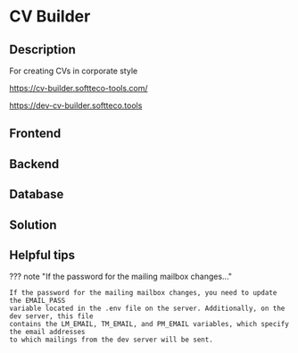 # CV Builder

## Description

For creating CVs in corporate style

<https://cv-builder.softteco-tools.com/>

<https://dev-cv-builder.softteco.tools>

## Frontend

## Backend

## Database

## Solution

## Helpful tips

??? note "If the password for the mailing mailbox changes..."

    If the password for the mailing mailbox changes, you need to update the EMAIL_PASS 
    variable located in the .env file on the server. Additionally, on the dev server, this file 
    contains the LM_EMAIL, TM_EMAIL, and PM_EMAIL variables, which specify the email addresses
    to which mailings from the dev server will be sent.
